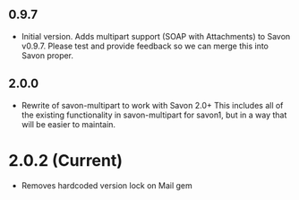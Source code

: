 ## 0.9.7

* Initial version. Adds multipart support (SOAP with Attachments) to Savon v0.9.7.
  Please test and provide feedback so we can merge this into Savon proper.

## 2.0.0
* Rewrite of savon-multipart to work with Savon 2.0+
  This includes all of the existing functionality in savon-multipart
  for savon1, but in a way that will be easier to maintain.

# 2.0.2 (Current)
* Removes hardcoded version lock on Mail gem
